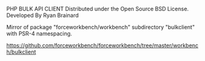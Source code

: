 PHP BULK API CLIENT
Distributed under the Open Source BSD License.
Developed By Ryan Brainard

Mirror of package "forceworkbench/workbench" subdirectory "bulkclient" with PSR-4 namespacing.

https://github.com/forceworkbench/forceworkbench/tree/master/workbench/bulkclient
